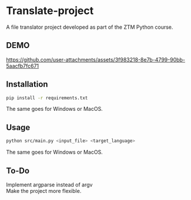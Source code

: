 # Translate-project
A file translator project developed as part of the ZTM Python course.
## DEMO
https://github.com/user-attachments/assets/3f983218-8e7b-4799-90bb-5aacfb7fc671
## Installation

```bash
pip install -r requirements.txt
```
The same goes for Windows or MacOS.

## Usage

```bash
python src/main.py <input_file> <target_language>
```
The same goes for Windows or MacOS.

## To-Do
Implement argparse instead of argv \
Make the project more flexible. 
